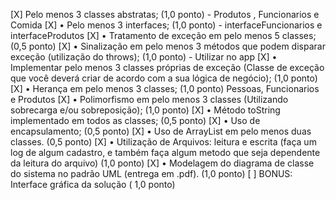 [X] Pelo menos 3 classes abstratas; (1,0 ponto) - Produtos , Funcionarios e Comida
[X] • Pelo menos 3 interfaces; (1,0 ponto) - interfaceFuncionarios e interfaceProdutos
[X] • Tratamento de exceção em pelo menos 5 classes; (0,5 ponto)
[X] • Sinalização em pelo menos 3 métodos que podem disparar exceção (utilização do throws); (1,0 ponto) - Utilizar no app
[X] • Implementar pelo menos 3 classes próprias de exceção (Classe de exceção que você deverá criar de acordo com a sua lógica de negócio); (1,0 ponto)
[X] • Herança em pelo menos 3 classes; (1,0 ponto) Pessoas, Funcionarios e Produtos
[X] • Polimorfismo em pelo menos 3 classes (Utilizando sobrecarga e/ou sobreposição); (1,0 ponto)
[X] • Método toString implementado em todos as classes; (0,5 ponto)
[X] • Uso de encapsulamento; (0,5 ponto)
[X] • Uso de ArrayList em pelo menos duas classes. (0,5 ponto)
[X] • Utilização de Arquivos: leitura e escrita (faça um log de algum cadastro, e também faça algum metodo que seja dependente da leitura do arquivo) (1,0 ponto)
[X] • Modelagem do diagrama de classe do sistema no padrão UML (entrega em .pdf). (1,0 ponto)
[ ] BONUS: Interface gráfica da solução ( 1,0 ponto)